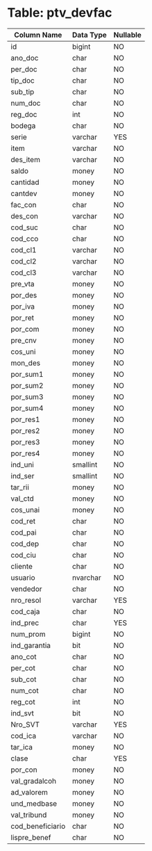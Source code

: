 # Table: ptv_devfac

| Column Name | Data Type | Nullable |
|-------------|-----------|----------|
| id | bigint | NO |
| ano_doc | char | NO |
| per_doc | char | NO |
| tip_doc | char | NO |
| sub_tip | char | NO |
| num_doc | char | NO |
| reg_doc | int | NO |
| bodega | char | NO |
| serie | varchar | YES |
| item | varchar | NO |
| des_item | varchar | NO |
| saldo | money | NO |
| cantidad | money | NO |
| cantdev | money | NO |
| fac_con | char | NO |
| des_con | varchar | NO |
| cod_suc | char | NO |
| cod_cco | char | NO |
| cod_cl1 | varchar | NO |
| cod_cl2 | varchar | NO |
| cod_cl3 | varchar | NO |
| pre_vta | money | NO |
| por_des | money | NO |
| por_iva | money | NO |
| por_ret | money | NO |
| por_com | money | NO |
| pre_cnv | money | NO |
| cos_uni | money | NO |
| mon_des | money | NO |
| por_sum1 | money | NO |
| por_sum2 | money | NO |
| por_sum3 | money | NO |
| por_sum4 | money | NO |
| por_res1 | money | NO |
| por_res2 | money | NO |
| por_res3 | money | NO |
| por_res4 | money | NO |
| ind_uni | smallint | NO |
| ind_ser | smallint | NO |
| tar_rii | money | NO |
| val_ctd | money | NO |
| cos_unai | money | NO |
| cod_ret | char | NO |
| cod_pai | char | NO |
| cod_dep | char | NO |
| cod_ciu | char | NO |
| cliente | char | NO |
| usuario | nvarchar | NO |
| vendedor | char | NO |
| nro_resol | varchar | YES |
| cod_caja | char | NO |
| ind_prec | char | YES |
| num_prom | bigint | NO |
| ind_garantia | bit | NO |
| ano_cot | char | NO |
| per_cot | char | NO |
| sub_cot | char | NO |
| num_cot | char | NO |
| reg_cot | int | NO |
| ind_svt | bit | NO |
| Nro_SVT | varchar | YES |
| cod_ica | varchar | NO |
| tar_ica | money | NO |
| clase | char | YES |
| por_con | money | NO |
| val_gradalcoh | money | NO |
| ad_valorem | money | NO |
| und_medbase | money | NO |
| val_tribund | money | NO |
| cod_beneficiario | char | NO |
| lispre_benef | char | NO |
